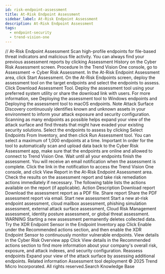 ```yaml
---
id: risk-endpoint-assessment
title: At-Risk Endpoint Assessment
sidebar_label: At-Risk Endpoint Assessment
description: At-Risk Endpoint Assessment
tags:
  - endpoint-security
  - trend-vision-one
---
```


/*<![CDATA[*/ $('#title').html($('meta[name=map-description]').attr('content')); /*]]>*/ At-Risk Endpoint Assessment Scan high-profile endpoints for file-based threat indicators and malicious file activity. You can always find your previous assessment reports by clicking Assessment History on the Cyber Risk Assessment screen. Procedure In the Trend Vision One console, go to Assessment → Cyber Risk Assessment. In the At-Risk Endpoint Assessment area, click Start Assessment. On the At-Risk Endpoints screen, deploy the assessment tool on the target endpoints and select the endpoints to assess. Click Download Assessment Tool. Deploy the assessment tool using your preferred system utility or share the download link with users. For more information, see Deploying the assessment tool to Windows endpoints and Deploying the assessment tool to macOS endpoints. Note Attack Surface Discovery continuously identifies known and unknown assets in your environment to inform your attack exposure and security configuration. Scanning as many endpoints as possible helps expand your view of the attack surface and find threats that might have evaded your existing security solutions. Select the endpoints to assess by clicking Select Endpoints From Inventory, and then click Run Assessment tool. You can select a maximum of 1,000 endpoints at a time. Important In order for the tool to automatically scan and upload data back to the Cyber Risk Assessment app, make sure that the endpoints are online and allowed to connect to Trend Vision One. Wait until all your endpoints finish the assessment. You will receive an email notification when the assessment is complete. Click the link in the notification to access the Trend Vision One console, and click View Report in the At-Risk Endpoint Assessment area. Check the results on the assessment report and take risk remediation actions immediately if necessary. The following table lists the actions available on the report (if applicable). Action Description Download report Download the assessment report as a PDF file. Share report Share the PDF assessment report via email. Start new assessment Start a new at-risk endpoint assessment, cloud mailbox assessment, phishing simulation assessment, external attack surface assessment, Cloud Risk Management assessment, identity posture assessment, or global threat assessment. WARNING Starting a new assessment permanently deletes collected data. Try the XDR Endpoint Sensor in the Endpoint Inventory app Click Enable under the Recommended actions section, and then enable the XDR Endpoint Sensor to continuously monitor vulnerable endpoints. View details in the Cyber Risk Overview app Click View details in the Recommended actions section to find more information about your company's overall risk, exposure, and attack indexes, and security configuration. Reassess endpoints Expand your view of the attack surface by assessing additional endpoints. Related information Assessment tool deployment © 2025 Trend Micro Incorporated. All rights reserved.Search Knowledge Base